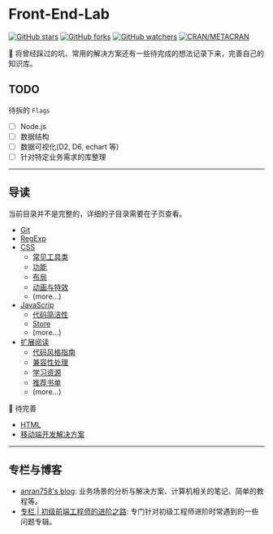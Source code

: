 # Front-End-Lab

[![GitHub stars](https://img.shields.io/github/stars/anran758/Front-End-Lab.svg?style=flat-square)](https://github.com/anran758/Front-End-Lab/stargazers)
[![GitHub forks](https://img.shields.io/github/forks/anran758/Front-End-Lab.svg?style=flat-square)](https://github.com/anran758/Front-End-Lab/network)
[![GitHub watchers](https://img.shields.io/github/watchers/anran758/Front-End-Lab.svg?style=flat-square)](https://github.com/anran758/Front-End-Lab/watchers)
[![CRAN/METACRAN](https://img.shields.io/cran/l/devtools.svg?style=flat-square)](https://github.com/anran758/Front-End-Lab)

:art: 将曾经踩过的坑、常用的解决方案还有一些待完成的想法记录下来，完善自己的知识库。

## TODO

待拆的 `Flags`

- [ ] Node.js
- [ ] 数据结构
- [ ] 数据可视化(D2, D6, echart 等)
- [ ] 针对特定业务需求的库整理

---

## 导读

当前目录并不是完整的，详细的子目录需要在子页查看。

- [Git](./git)
- [RegExp](./REGEXP)
- [CSS](./css)
  - [常见工具类](./css#%e5%b8%b8%e8%a7%81%e5%b7%a5%e5%85%b7%e7%b1%bb)
  - [功能](./css#%e5%8a%9f%e8%83%bd)
  - [布局](./css#%e5%b8%83%e5%b1%80)
  - [动画与特效](./css#%e5%8a%a8%e7%94%bb%e4%b8%8e%e7%89%b9%e6%95%88)
  - (more...)
- [JavaScrip](./javascript)
  - [代码简洁性](./javascript#%E4%BB%A3%E7%A0%81%E7%AE%80%E6%B4%81%E6%80%A7)
  - [Store](./javascript#store)
  - (more...)
- [扩展阅读](./further)
  - [代码风格指南](./further/#代码风格指南)
  - [兼容性处理](./further/#兼容性处理)
  - [学习资源](./further/#学习资源)
  - [推荐书单](./further/#推荐书单)
  - (more...)

:construction: 待完善

- [HTML](./html)
- [移动端开发解决方案](./mobile)

---

## 专栏与博客

- [anran758's blog](https://anran758.github.io/blog/): 业务场景的分析与解决方案、计算机相关的笔记、简单的教程等。
- [专栏 | 初级前端工程师的进阶之路](https://zhuanlan.zhihu.com/c_1147180666474176512): 专门针对初级工程师进阶时常遇到的一些问题专辑。
